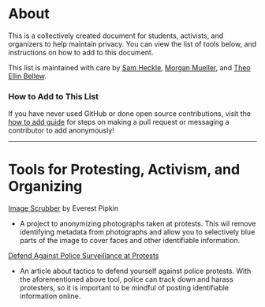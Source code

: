 # About
This is a collectively created document for students, activists, and organizers to help maintain privacy. You can view the list of tools below, and instructions on how to add to this document.

This list is maintained with care by [Sam Heckle](https://github.com/samheckle), [Morgan Mueller](https://github.com/morganmueller), and [Theo Ellin Bellew](https://github.com/theoellinballew). 

### How to Add to This List
If you have never used GitHub or done open source contributions, visit the [how to add guide](/how-to-add.md) for steps on making a pull request or messaging a contributor to add anonymously!

---
# Tools for Protesting, Activism, and Organizing
[Image Scrubber](https://everestpipkin.github.io/image-scrubber/) by Everest Pipkin
* A project to anonymizing photographs taken at protests. This wil remove identifying metadata from photographs and allow you to selectively blue parts of the image to cover faces and other identifiable information.

[Defend Against Police Surveillance at Protests](https://www.acludc.org/en/how-defend-against-police-surveillance-protests)
 * An article about tactics to defend yourself against police protests. With the aforementioned above tool, police can track down and harass protesters, so it is important to be mindful of posting identifiable information online.